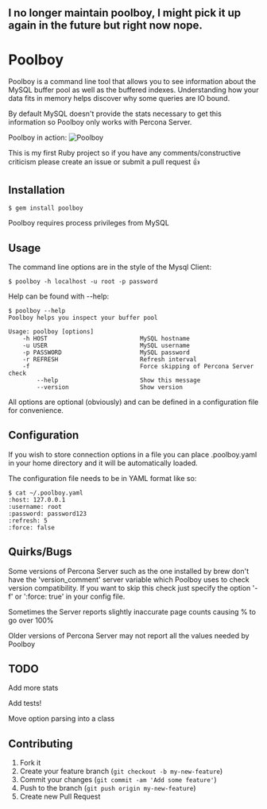## I no longer maintain poolboy, I might pick it up again in the future but right now nope.

# Poolboy

Poolboy is a command line tool that allows you to see information about the MySQL buffer pool as well as the buffered indexes.
Understanding how your data fits in memory helps discover why some queries are IO bound.

By default MySQL doesn't provide the stats necessary to get this information so Poolboy only works with Percona Server.

Poolboy in action:
![Poolboy](http://samlambert.com/images/poolboy.png)

This is my first Ruby project so if you have any comments/constructive criticism please create an issue or submit a pull request  :thumbsup:

## Installation

    $ gem install poolboy

Poolboy requires process privileges from MySQL

## Usage

The command line options are in the style of the Mysql Client:

    $ poolboy -h localhost -u root -p password
Help can be found with --help:

    $ poolboy --help
    Poolboy helps you inspect your buffer pool

    Usage: poolboy [options]
        -h HOST                          MySQL hostname
        -u USER                          MySQL username
        -p PASSWORD                      MySQL password
        -r REFRESH                       Refresh interval
        -f                               Force skipping of Percona Server check
            --help                       Show this message
            --version                    Show version

All options are optional (obviously) and can be defined in a configuration file for convenience.

## Configuration
If you wish to store connection options in a file you can place .poolboy.yaml in your home directory and it will be automatically loaded.

The configuration file needs to be in YAML format like so:

    $ cat ~/.poolboy.yaml
    :host: 127.0.0.1
    :username: root
    :password: password123
    :refresh: 5
    :force: false

## Quirks/Bugs
Some versions of Percona Server such as the one installed by brew don't have the 'version_comment' server variable which Poolboy uses to check version compatibility. If you want to skip this check just specify the option '-f' or ':force: true' in your config file.

Sometimes the Server reports slightly inaccurate page counts causing % to go over 100%

Older versions of Percona Server may not report all the values needed by Poolboy

## TODO

Add more stats

Add tests!

Move option parsing into a class


## Contributing

1. Fork it
2. Create your feature branch (`git checkout -b my-new-feature`)
3. Commit your changes (`git commit -am 'Add some feature'`)
4. Push to the branch (`git push origin my-new-feature`)
5. Create new Pull Request

